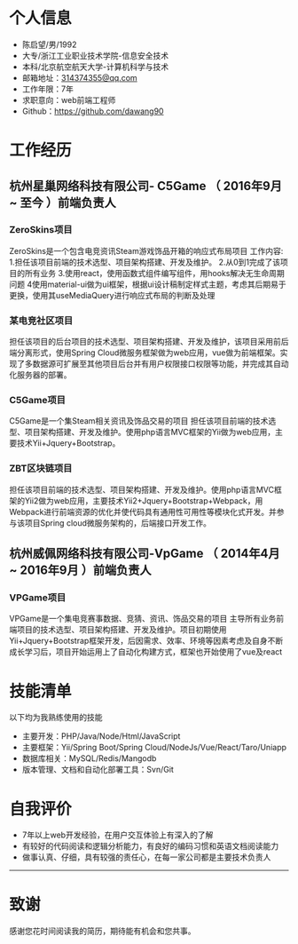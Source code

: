 
# 个人信息

 - 陈启望/男/1992    
 - 大专/浙江工业职业技术学院-信息安全技术 
 - 本科/北京航空航天大学-计算机科学与技术 
 - 邮箱地址：314374355@qq.com
 - 工作年限：7年
 - 求职意向：web前端工程师
 - Github：https://github.com/dawang90 

# 工作经历
## 杭州星巢网络科技有限公司- C5Game （ 2016年9月 ~ 至今 ）前端负责人
### ZeroSkins项目
ZeroSkins是一个包含电竞资讯Steam游戏饰品开箱的响应式布局项目
工作内容:
1.担任该项目前端的技术选型、项目架构搭建、开发及维护。
2.从0到1完成了该项目的所有业务
3.使用react，使用函数式组件编写组件，用hooks解决无生命周期问题
4使用material-ui做为ui框架，根据ui设计稿制定样式主题，考虑其后期易于更换，使用其useMediaQuery进行响应式布局的判断及处理
### 某电竞社区项目
担任该项目的后台项目的技术选型、项目架构搭建、开发及维护，该项目采用前后端分离形式，使用Spring Cloud微服务框架做为web应用，vue做为前端框架。实现了多数据源可扩展至其他项目后台并有用户权限接口权限等功能，并完成其自动化服务器的部署。
### C5Game项目
C5Game是一个集Steam相关资讯及饰品交易的项目
担任该项目前端的技术选型、项目架构搭建、开发及维护。使用php语言MVC框架的Yii做为web应用，主要技术Yii+Jquery+Bootstrap。
### ZBT区块链项目
担任该项目前端的技术选型、项目架构搭建、开发及维护。使用php语言MVC框架的Yii2做为web应用，主要技术Yii2+Jquery+Bootstrap+Webpack，用Webpack进行前端资源的优化并使代码具有通用性可用性等模块化式开发。并参与该项目Spring cloud微服务架构的，后端接口开发工作。
  
## 杭州威佩网络科技有限公司-VpGame （ 2014年4月 ~ 2016年9月 ）前端负责人
### VPGame项目
VPGame是一个集电竞赛事数据、竞猜、资讯、饰品交易的项目
  主导所有业务前端项目的技术选型、项目架构搭建、开发及维护。项目初期使用Yii+Jquery+Bootstrap框架开发，后因需求、效率、环境等因素考虑及自身不断成长学习后，项目开始运用上了自动化构建方式，框架也开始使用了vue及react
  
    
# 技能清单

以下均为我熟练使用的技能

- 主要开发：PHP/Java/Node/Html/JavaScript
- 主要框架：Yii/Spring Boot/Spring Cloud/NodeJs/Vue/React/Taro/Uniapp
- 数据库相关：MySQL/Redis/Mangodb
- 版本管理、文档和自动化部署工具：Svn/Git
   
# 自我评价
- 7年以上web开发经验，在用户交互体验上有深入的了解
- 有较好的代码阅读和逻辑分析能力，有良好的编码习惯和英语文档阅读能力
- 做事认真、仔细，具有较强的责任心，在每一家公司都是主要技术负责人


---      
# 致谢
感谢您花时间阅读我的简历，期待能有机会和您共事。
      
